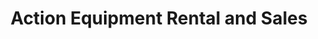 ---
title: "Action Equipment Rental and Sales"
url: /norwich/action-equipment-rental-and-sales/
shop: Elektrisch
---